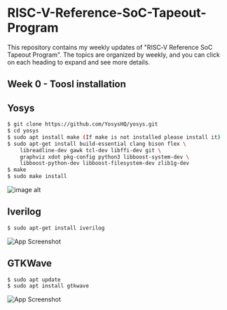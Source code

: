 # RISC-V-Reference-SoC-Tapeout-Program
This repository contains my weekly updates of "RISC‑V Reference SoC Tapeout Program". The topics are organized by weekly, and you can click on each heading to expand and see more details.
## Week 0 - Toosl installation


## Yosys

```bash
$ git clone https://github.com/YosysHQ/yosys.git
$ cd yosys 
$ sudo apt install make (If make is not installed please install it) 
$ sudo apt-get install build-essential clang bison flex \
    libreadline-dev gawk tcl-dev libffi-dev git \
    graphviz xdot pkg-config python3 libboost-system-dev \
    libboost-python-dev libboost-filesystem-dev zlib1g-dev
$ make 
$ sudo make install
```
![image alt]([https://via.placeholder.com/468x300?text=App+Screenshot+Here](https://github.com/Navaneeth-Pj/RISC-V-Reference-SoC-Tapeout-Program/blob/main/yosys.png))

## Iverilog

```bash
$ sudo apt-get install iverilog
```
![App Screenshot](https://via.placeholder.com/468x300?text=App+Screenshot+Here)
## GTKWave

```bash
$ sudo apt update
$ sudo apt install gtkwave
```
![App Screenshot](https://via.placeholder.com/468x300?text=App+Screenshot+Here)
